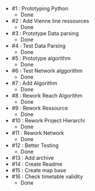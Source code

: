 * #1  : Prototyping Python
  * Done 
* #2  : Add Vienne line ressources
  * Done
* #3  : Prototype Data parsing
  * Done
* #4  : Test Data Parsing
  * Done
* #5  : Prototype algorithm
  * Done
* #6  : Test Network alggorithm
  * Done
* #7  : Add Algorithm
  * Done
* #8  : Rework Reach Algorithm
  * Done
* #9  : Rework Ressource
  * Done
* #10 : Rework Project Hierarchi
  * Done
* #11 : Rework Network
  * Done
* #12 : Better Testing
  * Done
* #13 : Add archive
* #14 : Create Readme
* #15 : Create map base
* #16 : Check timetable validity
  * Done
